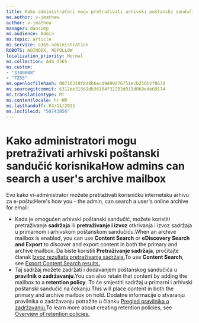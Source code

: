 ```yaml
---
title: Kako administratori mogu pretraživati arhivski poštanski sandučić korisnika
ms.author: v-jmathew
author: v-jmathew
manager: dansimp
ms.audience: Admin
ms.topic: article
ms.service: o365-administration
ROBOTS: NOINDEX, NOFOLLOW
localization_priority: Normal
ms.collection: Adm_O365
ms.custom:
- "3100008"
- "7255"
ms.openlocfilehash: 00710319f8d8b6ecd9d99d76751ecb256b2f867d
ms.sourcegitcommit: 6312ee31561db36104f32282d019d069ede69174
ms.translationtype: MT
ms.contentlocale: hr-HR
ms.lasthandoff: 03/11/2021
ms.locfileid: "50743856"
---
```

# <a name="how-admins-can-search-a-users-archive-mailbox"></a><span data-ttu-id="90cfd-102">Kako administratori mogu pretraživati arhivski poštanski sandučić korisnika</span><span class="sxs-lookup"><span data-stu-id="90cfd-102">How admins can search a user's archive mailbox</span></span>

<span data-ttu-id="90cfd-103">Evo kako vi-administrator možete pretraživati korisničku internetsku arhivu za e-poštu:</span><span class="sxs-lookup"><span data-stu-id="90cfd-103">Here's how you - the admin, can search a user's online archive for email:</span></span>

* <span data-ttu-id="90cfd-104">Kada je omogućen arhivski poštanski sandučić, možete koristiti pretraživanje **sadržaja** ili **pretraživanje i izvoz** otkrivanja i izvoz sadržaja u primarnom i arhivskom poštanskom sandučiću.</span><span class="sxs-lookup"><span data-stu-id="90cfd-104">When an archive mailbox is enabled, you can use **Content Search** or **eDiscovery Search and Export** to discover and export content in both the primary and archive mailbox.</span></span> <span data-ttu-id="90cfd-105">Da biste koristili **Pretraživanje sadržaja**, pročitajte članak [Izvoz rezultata pretraživanja sadržaja.](https://docs.microsoft.com/office365/securitycompliance/export-search-results)</span><span class="sxs-lookup"><span data-stu-id="90cfd-105">To use **Content Search**, see [Export Content Search results.](https://docs.microsoft.com/office365/securitycompliance/export-search-results)</span></span>
* <span data-ttu-id="90cfd-106">Taj sadržaj možete zadržati i dodavanjem poštanskog sandučića u **pravilnik o zadržavanju**.</span><span class="sxs-lookup"><span data-stu-id="90cfd-106">You can also retain that content by adding the mailbox to a **retention policy**.</span></span> <span data-ttu-id="90cfd-107">To će smjestiti sadržaj u primarni i arhivski poštanski sandučić na čekanju.</span><span class="sxs-lookup"><span data-stu-id="90cfd-107">This will place content in both the primary and archive mailbox on hold.</span></span> <span data-ttu-id="90cfd-108">Dodatne informacije o stvaranju pravilnika o zadržavanju potražite u članku [Pregled pravilnika o zadržavanju.](https://docs.microsoft.com/office365/securitycompliance/retention-policies)</span><span class="sxs-lookup"><span data-stu-id="90cfd-108">To learn more about creating retention policies, see [Overview of retention policies.](https://docs.microsoft.com/office365/securitycompliance/retention-policies)</span></span>
